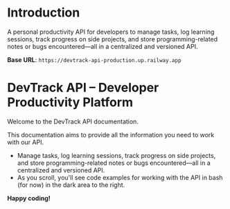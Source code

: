 # Introduction

A personal productivity API for developers to manage tasks, log learning sessions, track progress on side projects, and store programming-related notes or bugs encountered—all in a centralized and versioned API.

<aside>
    <strong>Base URL</strong>: <code>https://devtrack-api-production.up.railway.app</code>
</aside>

# DevTrack API – Developer Productivity Platform

Welcome to the DevTrack API documentation.

This documentation aims to provide all the information you need to work with our API.

- Manage tasks, log learning sessions, track progress on side projects, and store programming-related notes or bugs encountered—all in a centralized and versioned API.
- As you scroll, you'll see code examples for working with the API in bash (for now) in the dark area to the right.

**Happy coding!**

